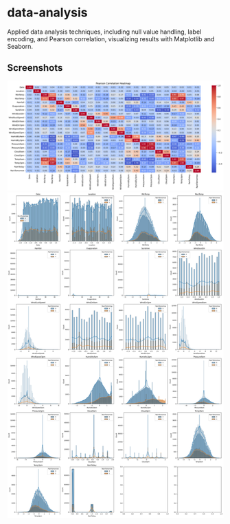 # data-analysis

Applied data analysis techniques, including null value handling, label encoding, and Pearson correlation, visualizing results with Matplotlib and Seaborn.

## Screenshots

![Screenshot (000)](./output.png)
![Screenshot (001)](./output1.png)
